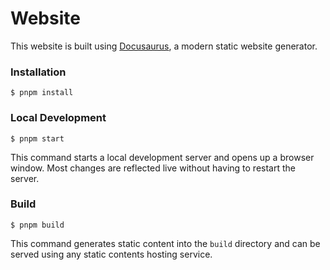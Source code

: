 # Website

This website is built using [Docusaurus](https://docusaurus.io/), a modern static website generator.

### Installation

```
$ pnpm install
```

### Local Development

```
$ pnpm start
```

This command starts a local development server and opens up a browser window. Most changes are reflected live without having to restart the server.

### Build

```
$ pnpm build
```

This command generates static content into the `build` directory and can be served using any static contents hosting service.




